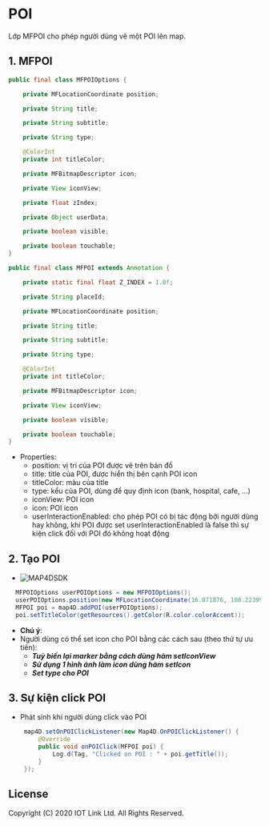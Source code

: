 # POI
Lớp MFPOI cho phép người dùng vẽ một POI lên map.


## 1. MFPOI

```java
public final class MFPOIOptions {

    private MFLocationCoordinate position;

    private String title;

    private String subtitle;

    private String type;

    @ColorInt
    private int titleColor;

    private MFBitmapDescriptor icon;

    private View iconView;

    private float zIndex;

    private Object userData;

    private boolean visible;

    private boolean touchable;
}

public final class MFPOI extends Annotation {

    private static final float Z_INDEX = 1.0f;

    private String placeId;

    private MFLocationCoordinate position;

    private String title;

    private String subtitle;

    private String type;

    @ColorInt
    private int titleColor;

    private MFBitmapDescriptor icon;

    private View iconView;

    private boolean visible;

    private boolean touchable;
}
```

- Properties:
  + position: vị trí của POI được vẽ trên bản đồ
  + title: title của POI, được hiển thị bên cạnh POI icon
  + titleColor: màu của title
  + type: kểu của POI, dùng để quy định icon (bank, hospital, cafe, ...) 
  + iconView: POI icon
  + icon: POI icon
  + userInteractionEnabled: cho phép POI có bị tác động bởi người dùng hay không, khi POI được set userInteractionEnabled là false thì sự kiện click đối với POI đó không hoạt động

## 2. Tạo POI

  -  ![MAP4DSDK](../../resources/v1.4/poi.jpg) 
  
```java
  MFPOIOptions userPOIOptions = new MFPOIOptions();
  userPOIOptions.position(new MFLocationCoordinate(16.071876, 108.223994)).title("Test User POI").subtitle("Da Nang");
  MFPOI poi = map4D.addPOI(userPOIOptions);
  poi.setTitleColor(getResources().getColor(R.color.colorAccent));
```
 - **Chú ý**:
 - Người dùng có thể set icon cho POI bằng các cách sau (theo thứ tự ưu tiên):
   - ***Tuỳ biến lại marker bằng cách dùng hàm setIconView***
   - ***Sử dụng 1 hình ảnh làm icon dùng hàm setIcon***
   - ***Set type cho POI***

## 3. Sự kiện click POI

  - Phát sinh khi người dùng click vào POI
    ```java
     map4D.setOnPOIClickListener(new Map4D.OnPOIClickListener() {
         @Override
         public void onPOIClick(MFPOI poi) {
             Log.d(Tag, "Clicked on POI : " + poi.getTitle());
         }
     });
    ```


License
-------

Copyright (C) 2020 IOT Link Ltd. All Rights Reserved.